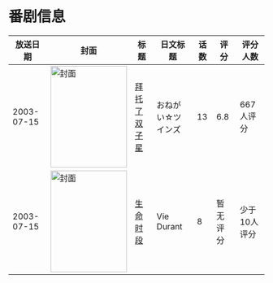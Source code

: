 # 番剧信息

|放送日期|封面|标题|日文标题|话数|评分|评分人数|
|---|---|---|---|---|---|---|
|2003-07-15|<img src="//lain.bgm.tv/pic/cover/c/eb/1e/1852_8b66L.jpg" alt="封面" style="width:150px;height:200px;object-fit:cover;">|[拜托了双子星](https://bangumi.tv/subject/1852)|おねがい☆ツインズ|13|6.8|667人评分|
|2003-07-15|<img src="//lain.bgm.tv/pic/cover/c/5e/5d/61960_7q7BM.jpg" alt="封面" style="width:150px;height:200px;object-fit:cover;">|[生命时段](https://bangumi.tv/subject/61960)|Vie Durant|8|暂无评分|少于10人评分|
